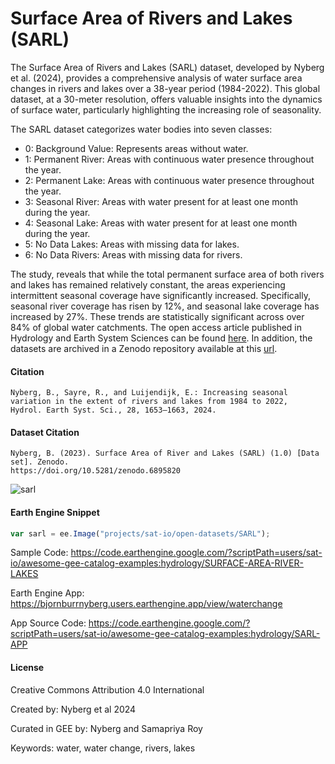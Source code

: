 # Surface Area of Rivers and Lakes (SARL)

The Surface Area of Rivers and Lakes (SARL) dataset, developed by Nyberg et al. (2024), provides a comprehensive analysis of water surface area changes in rivers and lakes over a 38-year period (1984-2022). This global dataset, at a 30-meter resolution, offers valuable insights into the dynamics of surface water, particularly highlighting the increasing role of seasonality.

The SARL dataset categorizes water bodies into seven classes:
- 0: Background Value: Represents areas without water.
- 1: Permanent River: Areas with continuous water presence throughout the year.
- 2: Permanent Lake: Areas with continuous water presence throughout the year.
- 3: Seasonal River: Areas with water present for at least one month during the year.
- 4: Seasonal Lake: Areas with water present for at least one month during the year.
- 5: No Data Lakes: Areas with missing data for lakes.
- 6: No Data Rivers: Areas with missing data for rivers.

The study, reveals that while the total permanent surface area of both rivers and lakes has remained relatively constant, the areas experiencing intermittent seasonal coverage have significantly increased. Specifically, seasonal river coverage has risen by 12%, and seasonal lake coverage has increased by 27%. These trends are statistically significant across over 84% of global water catchments. The open access article published in Hydrology and Earth System Sciences can be found [here](https://hess.copernicus.org/articles/28/1653/2024/). In addition, the datasets are archived in a Zenodo repository available at this [url](https://zenodo.org/records/6895820).

#### Citation

```
Nyberg, B., Sayre, R., and Luijendijk, E.: Increasing seasonal variation in the extent of rivers and lakes from 1984 to 2022,
Hydrol. Earth Syst. Sci., 28, 1653–1663, 2024.
```

#### Dataset Citation

```
Nyberg, B. (2023). Surface Area of River and Lakes (SARL) (1.0) [Data set]. Zenodo.
https://doi.org/10.5281/zenodo.6895820
```

![sarl](https://github.com/samapriya/awesome-gee-community-datasets/assets/6677629/3ee40c25-7399-409f-b5ee-278bb2b0b656)


#### Earth Engine Snippet

```js
var sarl = ee.Image("projects/sat-io/open-datasets/SARL");
```

Sample Code: https://code.earthengine.google.com/?scriptPath=users/sat-io/awesome-gee-catalog-examples:hydrology/SURFACE-AREA-RIVER-LAKES

Earth Engine App: https://bjornburrnyberg.users.earthengine.app/view/waterchange

App Source Code: https://code.earthengine.google.com/?scriptPath=users/sat-io/awesome-gee-catalog-examples:hydrology/SARL-APP

#### License
Creative Commons Attribution 4.0 International

Created by: Nyberg et al 2024

Curated in GEE by: Nyberg and Samapriya Roy

Keywords: water, water change, rivers, lakes

